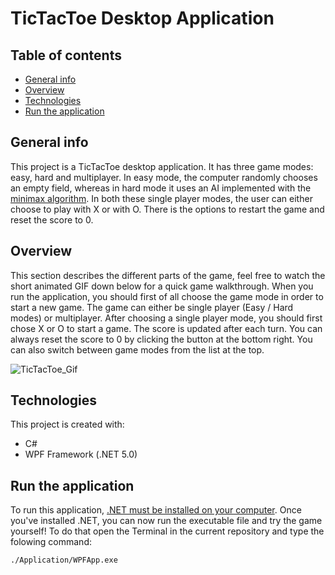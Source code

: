 # TicTacToe Desktop Application 
## Table of contents
* [General info](#general-info)
* [Overview](#Overview)
* [Technologies](#technologies)
* [Run the application](#Run-the-application)

## General info
This project is a TicTacToe desktop application. It has three game modes: easy, hard and multiplayer.
In easy mode, the computer randomly chooses an empty field, whereas in hard mode it uses an AI implemented with the [minimax algorithm](https://en.wikipedia.org/wiki/Minimax). 
In both these single player modes, the user can either choose to play with X or with O.
There is the options to restart the game and reset the score to 0. 

## Overview
This section describes the different parts of the game, feel free to watch the short animated GIF down below for a quick game walkthrough. 
When you run the application, you should first of all choose the game mode in order to start a new game. 
The game can either be single player (Easy / Hard modes) or multiplayer. After choosing a single player mode, you should first chose X or O to start a game. 
The score is updated after each turn. You can always reset the score to 0 by clicking the button at the bottom right.
You can also switch between game modes from the list at the top.

![TicTacToe_Gif](https://user-images.githubusercontent.com/76594745/164062103-ccd90fc0-b8d9-4feb-876d-6c343baca357.gif)


## Technologies
This project is created with:
* C#
* WPF Framework (.NET 5.0)

## Run the application
To run this application, [.NET must be installed on your computer](https://docs.microsoft.com/en-us/dotnet/framework/install/dotnet-35-windows).
Once you've installed .NET, you can now run the executable file and try the game yourself!
To do that open the Terminal in the current repository and type the folowing command:
```
./Application/WPFApp.exe
```



